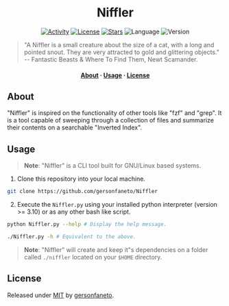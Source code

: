<h1 align="center">Niffler</h1>

<div align="center">

[![Activity](https://img.shields.io/github/last-commit/gersonfaneto/Niffler?style=for-the-badge&logo=git)](https://github.com/gersonfaneto/Niffler/commit/main)
[![License](https://img.shields.io/github/license/gersonfaneto/Niffler?style=for-the-badge)](https://github.com/gersonfaneto/Niffler/blob/main/LICENSE)
[![Stars](https://img.shields.io/github/stars/gersonfaneto/Niffler?style=for-the-badge&logo=github)](https://github.com/gersonfaneto/Niffler)
![Language](https://img.shields.io/static/v1?label=LANGUAGE&message=Python&color=informational&style=for-the-badge)
![Version](https://img.shields.io/static/v1?label=VERSION&message=1.0.0&color=informational&style=for-the-badge)

</div>

> "A Niffler is a small creature about the size of a cat, with a long and pointed snout.
> They are very attracted to gold and glittering objects."
> -- Fantastic Beasts & Where To Find Them, Newt Scamander.


<h4 align="center">
  <a href="#about">About</a>
  ·
  <a href="#usage">Usage</a>
  ·
  <a href="#license">License</a>
</h4>

## About

"Niffler" is inspired on the functionality of other tools like "fzf" and "grep". It is a tool
capable of sweeping through a collection of files and summarize their contents on a searchable
"Inverted Index".

## Usage

> **Note**: "Niffler" is a CLI tool built for GNU/Linux based systems.

1. Clone this repository into your local machine.

```bash
git clone https://github.com/gersonfaneto/Niffler
```

2. Execute the `Niffler.py` using your installed python interpreter (version >= 3.10)
or as any other bash like script.

```bash
python Niffler.py --help # Display the help message.
```

```bash
./Niffler.py -h # Equivalent to the above.
```

> **Note**: "Niffler" will create and keep it"s dependencies on a folder called 
> `./niffler` located on your `$HOME` directory.

## License

Released under [MIT](https://github.com/gersonfaneto/Niffler/blob/main/LICENSE) by [gersonfaneto](https://github.com/gersonfaneto).
